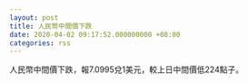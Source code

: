 ```yaml
---
layout: post
title: 人民幣中間價下跌
date: 2020-04-02 09:17:52.000000000 +08:00
categories: rss
---
```


人民幣中間價下跌，報7.0995兌1美元，較上日中間價低224點子。
